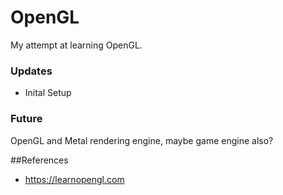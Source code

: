 # OpenGL

My attempt at learning OpenGL.

### Updates
- Inital Setup

### Future 
OpenGL and Metal rendering engine, maybe game engine also?

##References
- https://learnopengl.com